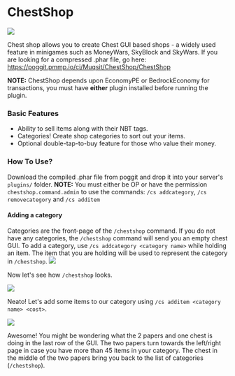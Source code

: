 # ChestShop
[![](https://poggit.pmmp.io/shield.state/ChestShop)](https://poggit.pmmp.io/p/ChestShop)

Chest shop allows you to create Chest GUI based shops - a widely used feature in minigames such as MoneyWars, SkyBlock and SkyWars.
If you are looking for a compressed .phar file, go here: https://poggit.pmmp.io/ci/Muqsit/ChestShop/ChestShop

**NOTE:** ChestShop depends upon EconomyPE or BedrockEconomy for transactions, you must have **either** plugin installed before running the plugin.

### Basic Features
- Ability to sell items along with their NBT tags.
- Categories! Create shop categories to sort out your items.
- Optional double-tap-to-buy feature for those who value their money.

### How To Use?
Download the compiled .phar file from poggit and drop it into your server's `plugins/` folder.
**NOTE:** You must either be OP or have the permission `chestshop.command.admin` to use the commands: `/cs addcategory`, `/cs removecategory` and `/cs additem`

#### Adding a category
Categories are the front-page of the `/chestshop` command. If you do not have any categories, the `/chestshop` command will send you an empty chest GUI. To add a category, use `/cs addcategory <category name>` while holding an item. The item that you are holding will be used to represent the category in `/chestshop`.
![](https://i.imgur.com/8cPouEf.png)

Now let's see how `/chestshop` looks.

![](https://imgur.com/iRWAJ6a.png)

Neato! Let's add some items to our category using `/cs additem <category name> <cost>`.

![](https://i.imgur.com/fF8gPap.png)

Awesome! You might be wondering what the 2 papers and one chest is doing in the last row of the GUI. The two papers turn towards the left/right page in case you have more than 45 items in your category. The chest in the middle of the two papers bring you back to the list of categories (`/chestshop`).
